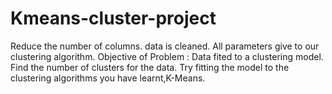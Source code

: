 # Kmeans-cluster-project

 Reduce the number of columns.
data is cleaned.
All parameters give to our clustering algorithm.
Objective of Problem :
Data fited to a clustering model.
Find the number of clusters for the data.
Try fitting the model to the clustering algorithms you have learnt,K-Means.
